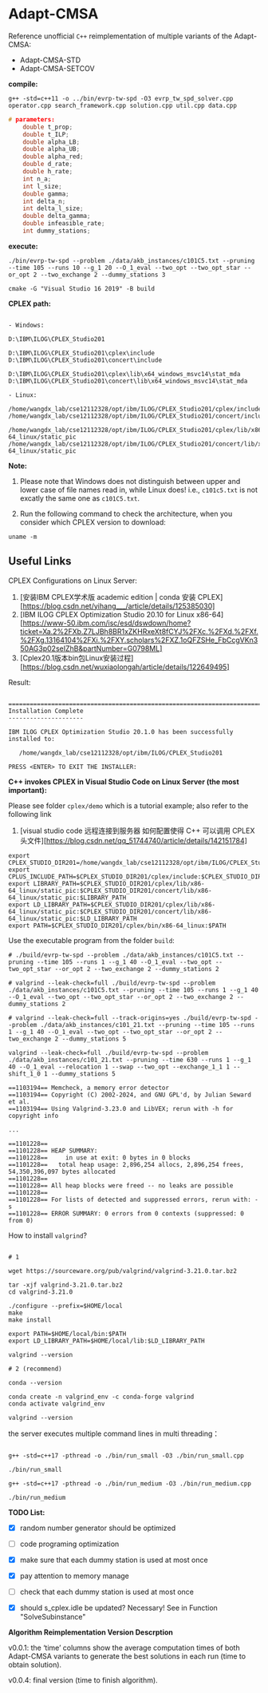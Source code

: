 # Adapt-CMSA

Reference unofficial `C++` reimplementation of multiple variants of the Adapt-CMSA:

- Adapt-CMSA-STD
- Adapt-CMSA-SETCOV

**compile:**

```shell
g++ -std=c++11 -o ../bin/evrp-tw-spd -O3 evrp_tw_spd_solver.cpp operator.cpp search_framework.cpp solution.cpp util.cpp data.cpp
```

```c++
# parameters:
    double t_prop;
    double t_ILP;
    double alpha_LB; 
    double alpha_UB; 
    double alpha_red; 
    double d_rate; 
    double h_rate; 
    int n_a; 
    int l_size; 
    double gamma; 
    int delta_n; 
    int delta_l_size; 
    double delta_gamma; 
    double infeasible_rate; 
    int dummy_stations;
```

**execute:**

```shell
./bin/evrp-tw-spd --problem ./data/akb_instances/c101C5.txt --pruning --time 105 --runs 10 --g_1 20 --O_1_eval --two_opt --two_opt_star --or_opt 2 --two_exchange 2 --dummy_stations 3
```



```shell
cmake -G "Visual Studio 16 2019" -B build
```



**CPLEX path:**

```shell

- Windows:

D:\IBM\ILOG\CPLEX_Studio201

D:\IBM\ILOG\CPLEX_Studio201\cplex\include
D:\IBM\ILOG\CPLEX_Studio201\concert\include

D:\IBM\ILOG\CPLEX_Studio201\cplex\lib\x64_windows_msvc14\stat_mda
D:\IBM\ILOG\CPLEX_Studio201\concert\lib\x64_windows_msvc14\stat_mda

- Linux:

/home/wangdx_lab/cse12112328/opt/ibm/ILOG/CPLEX_Studio201/cplex/include
/home/wangdx_lab/cse12112328/opt/ibm/ILOG/CPLEX_Studio201/concert/include

/home/wangdx_lab/cse12112328/opt/ibm/ILOG/CPLEX_Studio201/cplex/lib/x86-64_linux/static_pic
/home/wangdx_lab/cse12112328/opt/ibm/ILOG/CPLEX_Studio201/concert/lib/x86-64_linux/static_pic

```

**Note:**

1. Please note that Windows does not distinguish between upper and lower case of file names read in, while Linux does! i.e., `c101c5.txt` is not excatly the same one as `c101C5.txt`. 


2. Run the following command to check the architecture, when you consider which CPLEX version to download:

```shell
uname -m

```

## Useful Links

CPLEX Configurations on Linux Server:

1. [安装IBM CPLEX学术版 academic edition | conda 安装 CPLEX][https://blog.csdn.net/yihang___/article/details/125385030]
2. [IBM ILOG CPLEX Optimization Studio 20.10 for Linux x86-64][https://www-50.ibm.com/isc/esd/dswdown/home?ticket=Xa.2%2FXb.Z7LJBh8BR1xZKHRxeXt8fCYJ%2FXc.%2FXd.%2FXf.%2FXg.13164104%2FXi.%2FXY.scholars%2FXZ.1oQFZSHe_FbCcgVKn350AG3p02seIZhB&partNumber=G0798ML]
3. [Cplex20.1版本bin包Linux安装过程][https://blog.csdn.net/wuxiaolongah/article/details/122649495]

Result:

```shell

===============================================================================
Installation Complete
---------------------

IBM ILOG CPLEX Optimization Studio 20.1.0 has been successfully installed to:

   /home/wangdx_lab/cse12112328/opt/ibm/ILOG/CPLEX_Studio201

PRESS <ENTER> TO EXIT THE INSTALLER:

```

**C++ invokes CPLEX in Visual Studio Code on Linux Server (the most important):**

Please see folder `cplex/demo` which is a tutorial example; also refer to the following link

1. [visual studio code 远程连接到服务器 如何配置使得 C++ 可以调用 CPLEX 头文件][https://blog.csdn.net/qq_51744740/article/details/142151784]

```shell
export CPLEX_STUDIO_DIR201=/home/wangdx_lab/cse12112328/opt/ibm/ILOG/CPLEX_Studio201
export CPLUS_INCLUDE_PATH=$CPLEX_STUDIO_DIR201/cplex/include:$CPLEX_STUDIO_DIR201/concert/include:$CPLUS_INCLUDE_PATH
export LIBRARY_PATH=$CPLEX_STUDIO_DIR201/cplex/lib/x86-64_linux/static_pic:$CPLEX_STUDIO_DIR201/concert/lib/x86-64_linux/static_pic:$LIBRARY_PATH
export LD_LIBRARY_PATH=$CPLEX_STUDIO_DIR201/cplex/lib/x86-64_linux/static_pic:$CPLEX_STUDIO_DIR201/concert/lib/x86-64_linux/static_pic:$LD_LIBRARY_PATH
export PATH=$CPLEX_STUDIO_DIR201/cplex/bin/x86-64_linux:$PATH

```

Use the executable program from the folder `build`:

```shell
# ./build/evrp-tw-spd --problem ./data/akb_instances/c101C5.txt --pruning --time 105 --runs 1 --g_1 40 --O_1_eval --two_opt --two_opt_star --or_opt 2 --two_exchange 2 --dummy_stations 2

# valgrind --leak-check=full ./build/evrp-tw-spd --problem ./data/akb_instances/c101C5.txt --pruning --time 105 --runs 1 --g_1 40 --O_1_eval --two_opt --two_opt_star --or_opt 2 --two_exchange 2 --dummy_stations 2

# valgrind --leak-check=full --track-origins=yes ./build/evrp-tw-spd --problem ./data/akb_instances/c101_21.txt --pruning --time 105 --runs 1 --g_1 40 --O_1_eval --two_opt --two_opt_star --or_opt 2 --two_exchange 2 --dummy_stations 5

valgrind --leak-check=full ./build/evrp-tw-spd --problem ./data/akb_instances/c101_21.txt --pruning --time 630 --runs 1 --g_1 40 --O_1_eval --relocation 1 --swap --two_opt --exchange_1_1 1 --shift_1_0 1 --dummy_stations 5

==1103194== Memcheck, a memory error detector
==1103194== Copyright (C) 2002-2024, and GNU GPL'd, by Julian Seward et al.
==1103194== Using Valgrind-3.23.0 and LibVEX; rerun with -h for copyright info

...

==1101228== 
==1101228== HEAP SUMMARY:
==1101228==     in use at exit: 0 bytes in 0 blocks
==1101228==   total heap usage: 2,896,254 allocs, 2,896,254 frees, 54,350,396,097 bytes allocated
==1101228== 
==1101228== All heap blocks were freed -- no leaks are possible
==1101228== 
==1101228== For lists of detected and suppressed errors, rerun with: -s
==1101228== ERROR SUMMARY: 0 errors from 0 contexts (suppressed: 0 from 0)

```

How to install `valgrind`?

```shell

# 1

wget https://sourceware.org/pub/valgrind/valgrind-3.21.0.tar.bz2

tar -xjf valgrind-3.21.0.tar.bz2
cd valgrind-3.21.0

./configure --prefix=$HOME/local
make
make install

export PATH=$HOME/local/bin:$PATH
export LD_LIBRARY_PATH=$HOME/local/lib:$LD_LIBRARY_PATH

valgrind --version

# 2 (recommend)

conda --version

conda create -n valgrind_env -c conda-forge valgrind
conda activate valgrind_env

valgrind --version
```


the server executes multiple command lines in multi threading：

```shell

g++ -std=c++17 -pthread -o ./bin/run_small -O3 ./bin/run_small.cpp

./bin/run_small

g++ -std=c++17 -pthread -o ./bin/run_medium -O3 ./bin/run_medium.cpp

./bin/run_medium

```


**TODO List:**

- [X] random number generator should be optimized
- [ ] code programing optimization
- [X] make sure that each dummy station is used at most once
- [X] pay attention to memory manage
- [ ] check that each dummy station is used at most once
- [X] should s_cplex.idle be updated? Necessary! See in Function "SolveSubinstance"


**Algorithm Reimplementation Version Descrption**

v0.0.1: the ‘time’ columns show the average computation times of both Adapt-CMSA variants to generate the best solutions in each run (time to obtain solution).

v0.0.4: final version (time to finish algorithm). 
